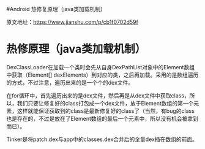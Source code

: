 #Android 热修复原理（java类加载机制）
>  
 原文地址：https://www.jianshu.com/p/cb1f0702d59f 


# 热修原理（java类加载机制）

DexClassLoader在加载一个类时会先从自身DexPathList对象中的Element数组中获取（Element[] dexElements）到对应的类，之后再加载。采用的是数组遍历的方式，不过注意，遍历出来的是一个个的dex文件。

在for循环中，首先遍历出来的是dex文件，然后再是从dex文件中获取class，所以，我们只要让修复好的class打包成一个dex文件，放于Element数组的第一个元素，这样就能保证获取到的class是最新修复好的class了（当然，有bug的class也是存在的，不过是放在了Element数组的最后一个元素中，所以没有机会被拿到而已）。

>  
 Tinker是将patch.dex与app中的classes.dex合并后的全量dex插在数组的前面。 

